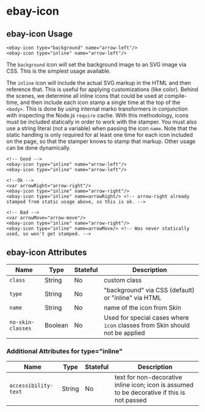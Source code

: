 # ebay-icon

## ebay-icon Usage

```marko
<ebay-icon type="background" name="arrow-left"/>
<ebay-icon type="inline" name="arrow-left"/>
```

The `background` icon will set the background image to an SVG image via CSS. This is the simplest usage available.

The `inline` icon will include the actual SVG markup in the HTML and then reference that. This is useful for applying customizations (like color). Behind the scenes, we determine all inline icons that could be used at compile-time, and then include each icon stamp a single time at the top of the `<body>`. This is done by using internal marko transformers in conjunction with inspecting the Node.js `require` cache. With this methodology, icons must be included statically in order to work with the stamper. You must also use a string literal (not a variable) when passing the icon `name`. Note that the static handling is only required for at least one time for each icon included on the page, so that the stamper knows to stamp that markup. Other usage can be done dynamically.

```marko
<!-- Good -->
<ebay-icon type="inline" name="arrow-left"/>
<ebay-icon type="inline" name="arrow-left"/>

<!--Ok -->
<var arrowRight="arrow-right"/>
<ebay-icon type="inline" name="arrow-right"/>
<ebay-icon type="inline" name=arrowRight/> <!-- arrow-right already stamped from static usage above, so this is ok. -->

<!-- Bad -->
<var arrowMove="arrow-move"/>
<ebay-icon type="inline" name="arrow-right"/>
<ebay-icon type="inline" name=arrowMove/> <!-- Was never statically used, so won't get stamped. -->
```

## ebay-icon Attributes
Name | Type | Stateful | Description
--- | --- | --- | ---
`class` | String | No | custom class
`type` | String | No | "background" via CSS (default) or "inline" via HTML
`name` | String | No | name of the icon from Skin
`no-skin-classes` | Boolean | No | Used for special cases where `icon` classes from Skin should not be applied

### Additional Attributes for type="inline"
Name | Type | Stateful | Description
--- | --- | --- | ---
`accessibility-text` | String | No | text for non-decorative inline icon; icon is assumed to be decorative if this is not passed
